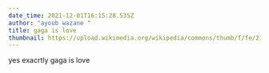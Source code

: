```yaml
---
date_time: 2021-12-01T16:15:28.535Z
author: "ayoub wazane "
title: gaga is love
thumbnail: https://upload.wikimedia.org/wikipedia/commons/thumb/f/fe/210120-D-WD757-1720_%2850861332387%29_%28cropped%29.jpg/1200px-210120-D-WD757-1720_%2850861332387%29_%28cropped%29.jpg
---
```

yes exacrtly gaga is love